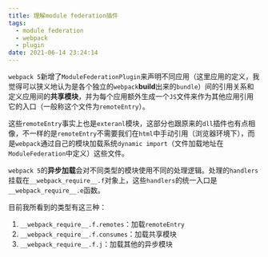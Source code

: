 ```yaml
---
title: 理解module federation插件
tags:
  - module federation
  - webpack
  - plugin
date: 2021-06-14 23:24:14
---
```

`webpack 5`新增了`ModuleFederationPlugin`来声明不同应用（这里应用的定义，我觉得可以狭义地认为是各个独立的`webpack`**build**出来的`bundle`）间的引用关系和定义应用间的**共享模块**，并为每个应用额外生成一个`JS`文件来作为其他应用引用它的入口（一般称这个文件为`remoteEntry`）。

这些`remoteEntry`事实上也是`exteranl`模块，这部分也跟原来的`dll`插件也有点相像，不一样的是`remoteEntry`不需要我们在`html`中手动引用（浏览器环境下），而是`webpack`通过自己的模块加载系统`dynamic import`（文件加载地址在`ModuleFederation`中定义）这些文件。

`webpack 5`的**异步加载**会对不同类型的模块使用不同的处理逻辑。处理的`handlers`挂载在`__webpack_require__.f`对象上，这些`handlers`的统一入口是`__webpack_require__.e`函数。

目前我所看到的类型有这三种：

1. `__webpack_require__.f.remotes`：加载`remoteEntry`
2. `__webpack_require__.f.consumes`：加载共享模块
3. `__webpack_require__.f.j`：加载其他的异步模块

